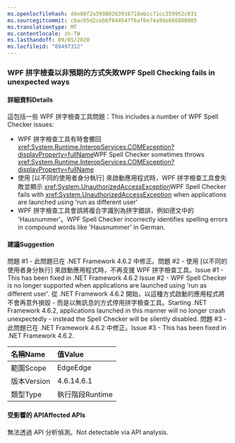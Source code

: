 ```yaml
---
ms.openlocfilehash: d4e60f2a59980263916718ebcc71cc359952c031
ms.sourcegitcommit: cbacb5d2cebbf044547f6af6e74a9de866800985
ms.translationtype: MT
ms.contentlocale: zh-TW
ms.lasthandoff: 09/05/2020
ms.locfileid: "89497312"
---
```

### <a name="wpf-spell-checking-fails-in-unexpected-ways"></a><span data-ttu-id="1b653-101">WPF 拼字檢查以非預期的方式失敗</span><span class="sxs-lookup"><span data-stu-id="1b653-101">WPF Spell Checking fails in unexpected ways</span></span>

#### <a name="details"></a><span data-ttu-id="1b653-102">詳細資料</span><span class="sxs-lookup"><span data-stu-id="1b653-102">Details</span></span>

<span data-ttu-id="1b653-103">這包括一些 WPF 拼字檢查工具問題：</span><span class="sxs-lookup"><span data-stu-id="1b653-103">This includes a number of WPF Spell Checker issues:</span></span><ul><li><span data-ttu-id="1b653-104">WPF 拼字檢查工具有時會擲回 <xref:System.Runtime.InteropServices.COMException?displayProperty=fullName></span><span class="sxs-lookup"><span data-stu-id="1b653-104">WPF Spell Checker sometimes throws <xref:System.Runtime.InteropServices.COMException?displayProperty=fullName></span></span></li><li><span data-ttu-id="1b653-105">使用 [以不同的使用者身分執行] 來啟動應用程式時，WPF 拼字檢查工具會失敗並顯示 <xref:System.UnauthorizedAccessException></span><span class="sxs-lookup"><span data-stu-id="1b653-105">WPF Spell Checker fails with <xref:System.UnauthorizedAccessException> when applications are launched using 'run as different user'</span></span></li><li><span data-ttu-id="1b653-106">WPF 拼字檢查工具會誤將複合字識別為拼字錯誤，例如德文中的 'Hausnummer'。</span><span class="sxs-lookup"><span data-stu-id="1b653-106">WPF Spell Checker incorrectly identifies spelling errors in compound words like 'Hausnummer' in German.</span></span></li></ul>

#### <a name="suggestion"></a><span data-ttu-id="1b653-107">建議</span><span class="sxs-lookup"><span data-stu-id="1b653-107">Suggestion</span></span>

<span data-ttu-id="1b653-108">問題 #1 - 此問題已在 .NET Framework 4.6.2 中修正。問題 #2 - 使用 [以不同的使用者身分執行] 來啟動應用程式時，不再支援 WPF 拼字檢查工具。</span><span class="sxs-lookup"><span data-stu-id="1b653-108">Issue #1 - This has been fixed in .NET Framework 4.6.2 Issue #2 - WPF Spell Checker is no longer supported when applications are launched using 'run as different user'.</span></span> <span data-ttu-id="1b653-109">從 .NET Framework 4.6.2 開始，以這種方式啟動的應用程式將不會再意外損毀 - 而是以無訊息的方式停用拼字檢查工具。</span><span class="sxs-lookup"><span data-stu-id="1b653-109">Starting .NET Framework 4.6.2, applications launched in this manner will no longer crash unexpectedly - instead the Spell Checker will be silently disabled.</span></span> <span data-ttu-id="1b653-110">問題 #3 - 此問題已在 .NET Framework 4.6.2 中修正。</span><span class="sxs-lookup"><span data-stu-id="1b653-110">Issue #3 - This has been fixed in .NET Framework 4.6.2.</span></span>

| <span data-ttu-id="1b653-111">名稱</span><span class="sxs-lookup"><span data-stu-id="1b653-111">Name</span></span>    | <span data-ttu-id="1b653-112">值</span><span class="sxs-lookup"><span data-stu-id="1b653-112">Value</span></span>       |
|:--------|:------------|
| <span data-ttu-id="1b653-113">範圍</span><span class="sxs-lookup"><span data-stu-id="1b653-113">Scope</span></span>   |<span data-ttu-id="1b653-114">Edge</span><span class="sxs-lookup"><span data-stu-id="1b653-114">Edge</span></span>|
|<span data-ttu-id="1b653-115">版本</span><span class="sxs-lookup"><span data-stu-id="1b653-115">Version</span></span>|<span data-ttu-id="1b653-116">4.6.1</span><span class="sxs-lookup"><span data-stu-id="1b653-116">4.6.1</span></span>|
|<span data-ttu-id="1b653-117">類型</span><span class="sxs-lookup"><span data-stu-id="1b653-117">Type</span></span>|<span data-ttu-id="1b653-118">執行階段</span><span class="sxs-lookup"><span data-stu-id="1b653-118">Runtime</span></span>|

#### <a name="affected-apis"></a><span data-ttu-id="1b653-119">受影響的 API</span><span class="sxs-lookup"><span data-stu-id="1b653-119">Affected APIs</span></span>

<span data-ttu-id="1b653-120">無法透過 API 分析偵測。</span><span class="sxs-lookup"><span data-stu-id="1b653-120">Not detectable via API analysis.</span></span>

<!--

#### Affected APIs

Not detectable via API analysis.

-->
